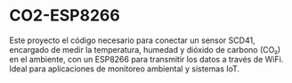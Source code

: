 # CO2-ESP8266
Este proyecto el código necesario para conectar un sensor SCD41, encargado de medir la temperatura, humedad y dióxido de carbono (CO₂) en el ambiente, con un ESP8266 para transmitir los datos a través de WiFi. Ideal para aplicaciones de monitoreo ambiental y sistemas IoT.
